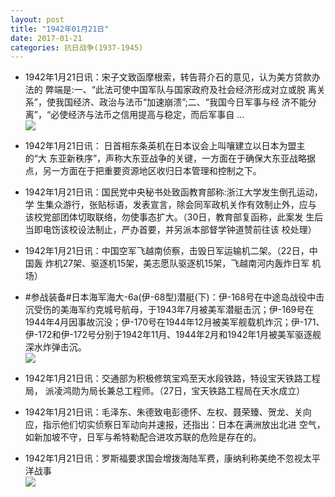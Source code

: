 ```yaml
---
layout: post
title: "1942年01月21日"
date: 2017-01-21
categories: 抗日战争(1937-1945)
---
```


<meta name="referrer" content="no-referrer" />

- 1942年1月21日讯：宋子文致函摩根索，转告蒋介石的意见，认为美方贷款办法的 弊端是:一、“此法可使中国军队与国家政府及社会经济形成对立或脱 离关系”，使我国经济、政治与法币“加速崩溃”;二、“我国今日军事与经 济不能分离”，“必使经济与法币之信用提高与稳定，而后军事自 ... <br/><img src="https://ww4.sinaimg.cn/large/aca367d8jw1fbyjut2ulmj20c809zgms.jpg" />

- 1942年1月21日讯： 日首相东条英机在日本议会上叫嚷建立以日本为盟主的“大 东亚新秩序”，声称大东亚战争的关键，一方面在于确保大东亚战略据 点，另一方面在于把重要资源地区收归日本管理和控制之下。 

- 1942年1月21日讯：国民党中央秘书处致函教育部称:浙江大学发生倒孔运动，学 生集众游行，张贴标语，发表宣言，除会同军政机关作有效制止外，应与 该校党部团体切取联络，勿使事态扩大。（30日，教育部复函称，此案发 生后当即电饬该校设法制止，严办首要，并另派本部督学钟道赞前往该 校处理） 

- 1942年1月21日讯：中国空军飞越南侦察，击毁日军运输机二架。（22日，中国轰 炸机27架、驱逐机15架，美志愿队驱逐机15架，飞越南河内轰炸日军 机场） 

- #参战装备#日本海军海大-6a(伊-68型)潜艇(下)：伊-168号在中途岛战役中击沉受伤的美海军约克城号航母，于1943年7月被美军潜艇击沉；伊-169号在1944年4月因事故沉没；伊-170号在1944年12月被美军舰载机炸沉；伊-171、伊-172和伊-172号分别于1942年11月、1944年2月和1942年1月被美军驱逐舰深水炸弹击沉。 <br/><img src="https://ww2.sinaimg.cn/large/aca367d8jw1fby0s76c2xj20kk0vi12y.jpg" />

- 1942年1月21日讯：交通部为积极修筑宝鸡至天水段铁路，特设宝天铁路工程局， 派凌鸿勋为局长兼总工程师。（27日，宝天铁路工程局在天水成立） 

- 1942年1月21日讯：毛泽东、朱德致电彭德怀、左权、聂荣臻、贺龙、关向 应，指示他们切实侦察日军动向并速报，还指出：日本在满洲放出北进 空气，如新加坡不守，日军与希特勒配合进攻苏联的危险是存在的。 

- 1942年1月21日讯：罗斯福要求国会增拨海陆军费，康纳利称美绝不忽视太平洋战事 <br/><img src="https://ww2.sinaimg.cn/large/aca367d8jw1fbwad3skorj20de0ccjsx.jpg" />

